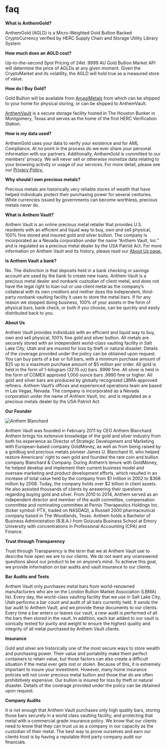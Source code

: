 # faq
**What is AnthemGold?**

AnthemGold (AGLD) is a Micro-Weighted Gold Bullion Backed CryptoCurrency verified by HERC Supply Chain and Storage Utility Library System


**How much does an AGLD cost?**

Up-to-the-second Spot Pricing of 24kt .9999 AU Gold Bullion Market API will determine the price of AGLDs at any given moment. Given the CryptoMarket and its volatility, the AGLD will hold true as a measured store of value.


**How do I Buy Gold?**

Gold Bullion will be available from [AmagiMetals](https://www.amagimetals.com) from which can be shipped to your home for physical storing, or can be shipped to AnthemVault.

[AnthemVault](https://www.anthemvault.com) is a secure storage facility hosted in The Houston Bunker in Montgomery, Texas and serves as the home of the first HERC Verification Station.


**How is my data used?**

AnthemGold uses your data to verify your existence and for AML Compliance. At no point in the process do we ever share your personal information with our partners.
Additionally, AnthemGold is committed to our members’ privacy. We will never sell or otherwise monetize data relating to your browsing activity or usage of our services.
For more detail, please see our [Privacy Policy.](https://anthemgold.com/policy)


**Why should I own precious metals?**

Precious metals are historically very reliable stores of wealth that have helped individuals protect their purchasing power for several centuries. While currencies issued by governments can become worthless, precious metals never do.


**What is Anthem Vault?**

Anthem Vault is an online precious metal retailer that provides U.S. residents with an efficient and liquid way to buy, own and sell physical, 100% fine stored and insured gold and silver bullion. The company is incorporated as a Nevada corporation under the name “Anthem Vault, Inc.” and is regulated as a precious metal dealer by the USA Patriot Act.
For more information on Anthem Vault and its history, please read our [About Us page.](https://anthemgold.com)


**Is Anthem Vault a bank?**

No. The distinction is that deposits held in a bank checking or savings account are used by the bank to create new loans.
Anthem Vault is a precious metal dealer and nonbank custodian of client metal, and does not have the legal right to loan out or use client metal as the company’s collateral with its own creditors and neither does the independent, third-party nonbank vaulting facility it uses to store the metal bars.
If for any reason we stopped doing business, 100% of your assets in the form of physical bars, bank check, or both if you choose, can be quickly and easily distributed back to you.


**About Us**

Anthem Vault provides individuals with an efficient and liquid way to buy, own and sell physical, 100% fine gold and silver bullion. All metals are securely stored with an independent world-class vaulting facility in Salt Lake City, Utah and are insured for loss by theft or natural disaster. Details of the coverage provided under the policy can be obtained upon request.
You can buy parts of a bar or full bars, with a minimum purchase amount of $25 up to a maximum purchase amount of $5 million per order. All gold is held in the form of 1-kilogram (32.15 oz) bars .9999 fine. All silver is held in the form of COMEX approved 1,000 ounce bars .9990 fine or higher. All gold and silver bars are produced by globally recognized LBMA-approved refiners.
Anthem Vault’s offices and experienced operations team are based in Las Vegas, Nevada. The company is incorporated as a Nevada corporation under the name of Anthem Vault, Inc. and is regulated as a precious metals dealer by the USA Patriot Act.


**Our Founder**


![Anthem Blanchard][logo]

[logo]: https://anthemgold.com/wp-content/uploads/2018/01/anthem-1.jpg "Anthem Blanchard"

Anthem Vault was founded in February 2011 by CEO Anthem Blanchard. Anthem brings his extensive knowledge of the gold and silver industry from both his experience as Director of Strategic Development and Marketing with European-based company GoldMoney, as well as from being raised by a goldbug and precious metals pioneer James U. Blanchard III, who helped restore Americans’ right to own gold and founded the rare coin and bullion company Blanchard & Company.
During Anthem’s tenure with GoldMoney, he helped develop and implement their current business model and oversaw marketing and product development efforts, which resulted in an increase of total value held by the company from $1 million in 2002 to $368 million by 2008. Today, the company holds over $2 billion in client assets. He also assisted thousands of clients by answering their questions regarding buying gold and silver.
From 2010 to 2014, Anthem served as an independent director and member of the audit committee, compensation committee and nominating committee at Pernix Therapeutics Holdings Inc. (ticker symbol: PTX, traded on NASDAQ), a Russell 2000 pharmaceutical company based in The Woodlands, Texas.
Anthem holds a Bachelor of Business Administration (B.B.A.) from Goizueta Business School at Emory University with concentrations in Professional Accounting (CPA) and Finance.


**Trust through Transparency**

Trust through Transparency is the term that we at Anthem Vault use to describe how open we are to our clients. We do not want any unanswered questions about our product to be on anyone’s mind. To achieve this goal, we provide information on bar audits and vault insurance to our clients.


**Bar Audits and Tests**

Anthem Vault only purchases metal bars from world-renowned manufacturers who are on the London Bullion Market Association (LBMA) list. Every day, the world-class vaulting facility that we use in Salt Lake City, Utah performs a bar count and audit of all bars currently held. It sends the bar audit to Anthem Vault, and we provide these documents to our clients.
Every time a bar enters or leaves our vault, a new audit is performed of all the bars then stored in the vault. In addition, each bar added to our vault is sonically tested for purity and weight to ensure the highest quality and integrity of all metal purchased by Anthem Vault clients.

**Insurance**

Gold and silver are historically one of the most secure ways to store wealth and purchasing power. Their value and portability make them perfect containers to retain value, but those factors can also create a difficult situation if the metal ever gets lost or stolen. Because of this, it is extremely important to insure your investment. However, many home insurance policies will not cover precious metal bullion and those that do are often prohibitively expensive.
Our bullion is insured for loss by theft or natural disaster. Details of the coverage provided under the policy can be obtained upon request.

**Company Audits**

It is not enough that Anthem Vault purchases only high quality bars, storing those bars securely in a world class vaulting facility, and protecting that metal with a commercial grade insurance policy. We know that our clients need to know that they can trust us as a company in our capacity as the custodian of their metal. The best way to prove ourselves and earn our clients trust is by having a reputable third party company audit our financials.
